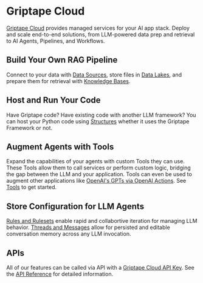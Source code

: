# Griptape Cloud

[Griptape Cloud](https://cloud.griptape.ai/) provides managed services for your AI app stack. Deploy and scale end-to-end solutions, from LLM-powered data prep and retrieval to AI Agents, Pipelines, and Workflows.

## Build Your Own RAG Pipeline

Connect to your data with [Data Sources](data-sources/create-data-source.md), store files in [Data Lakes](data-lakes/data-lakes.md), and prepare them for retrieval with [Knowledge Bases](knowledge-bases/create-knowledge-base.md).

## Host and Run Your Code

Have Griptape code? Have existing code with another LLM framework? You can host your Python code using [Structures](structures/create-structure.md) whether it uses the Griptape Framework or not.

## Augment Agents with Tools

Expand the capabilities of your agents with custom Tools they can use. These Tools allow them to call services or perform custom logic, bridging the gap between the LLM and your application. Tools can even be used to augment other applications like [OpenAI's GPTs via OpenAI Actions](https://platform.openai.com/docs/actions/introduction). See [Tools](tools/create-tool.md) to get started.

## Store Configuration for LLM Agents

[Rules and Rulesets](rules/rulesets.md) enable rapid and collabortive iteration for managing LLM behavior. [Threads and Messages](threads/threads.md) allow for persisted and editable conversation memory across any LLM invocation.

## APIs

All of our features can be called via API with a [Griptape Cloud API Key](https://cloud.griptape.ai/configuration/api-keys). See the [API Reference](api/api-reference.md) for detailed information.
